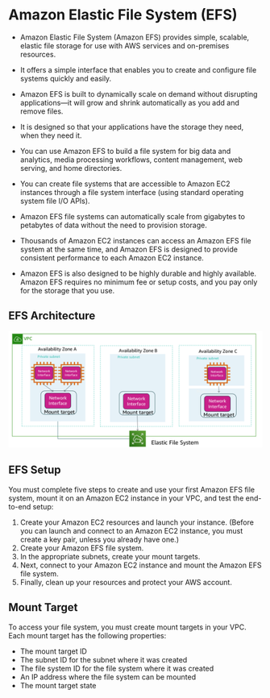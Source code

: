 # Amazon Elastic File System (EFS)

- Amazon Elastic File System (Amazon EFS) provides simple, scalable, elastic file storage for use
  with AWS services and on-premises resources.

- It offers a simple interface that enables you to create and configure file systems quickly and easily.

- Amazon EFS is built to dynamically scale on demand without disrupting applications—it will grow and shrink automatically as you add and remove files.

- It is designed so that your applications have the storage they need, when they need it.

- You can use Amazon EFS to build a file system for big data and analytics, media processing workflows, content management, web serving, and home directories.

- You can create file systems that are accessible to Amazon EC2 instances through a file system
  interface (using standard operating system file I/O APIs).

- Amazon EFS file systems can automatically scale from gigabytes to petabytes of data without the need to provision storage.

- Thousands of Amazon EC2 instances can access an Amazon EFS file system at the same time, and Amazon EFS is designed to provide consistent performance to each Amazon EC2 instance.

- Amazon EFS is also designed to be highly durable and highly available. Amazon EFS requires no minimum fee or setup costs, and you pay only for the storage that you use.

## EFS Architecture

![EFS Architecture](./images/efs-architecture.png)

## EFS Setup

You must complete five steps to create and use your first Amazon EFS file system, mount it on an
Amazon EC2 instance in your VPC, and test the end-to-end setup:

1. Create your Amazon EC2 resources and launch your instance. (Before you can launch and
   connect to an Amazon EC2 instance, you must create a key pair, unless you already have one.)
2. Create your Amazon EFS file system.
3. In the appropriate subnets, create your mount targets.
4. Next, connect to your Amazon EC2 instance and mount the Amazon EFS file system.
5. Finally, clean up your resources and protect your AWS account.

## Mount Target

To access your file system, you must create mount targets in your VPC.
Each mount target has the following properties:

- The mount target ID
- The subnet ID for the subnet where it was created
- The file system ID for the file system where it was created
- An IP address where the file system can be mounted
- The mount target state
